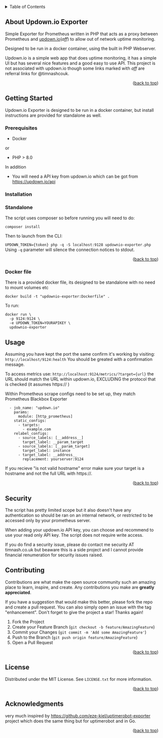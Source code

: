 <!-- TABLE OF CONTENTS -->
<details>
  <summary>Table of Contents</summary>
  <ol>
    <li>
      <a href="#about-the-project">About The Project</a>
    </li>
    <li>
      <a href="#getting-started">Getting Started</a>
      <ul>
        <li><a href="#prerequisites">Prerequisites</a></li>
        <li><a href="#installation">Installation</a></li>
      </ul>
    </li>
    <li><a href="#usage">Usage</a></li>
    <li><a href="#security">Security</a></li>
    <li><a href="#contributing">Contributing</a></li>
    <li><a href="#license">License</a></li>
  </ol>
</details>



<!-- ABOUT THE PROJECT -->
## About Updown.io Exporter

Simple Exporter for Prometheus written in PHP that acts as a proxy between Prometheus and [updown.io](https://updown.io/r/vRtA2)(*aff*) to allow out of network uptime monitoring.

Designed to be run in a docker container, using the built in PHP Webserver.

Updown.io is a simple web app that does uptime monitoring, it has a simple UI but has several nice features and a good easy to use API. This project is not associated with updown.io though some links marked with *aff* are referral links for @timnashcouk. 

<p align="right">(<a href="#top">back to top</a>)</p>



<!-- GETTING STARTED -->
## Getting Started

Updown.io Exporter is designed to be run in a docker container, but install instructions are provided for standalone as well.

### Prerequisites
- Docker 

or

- PHP > 8.0

In addition

- You will need a API key from updown.io which can be got from https://updown.io/api


### Installation

### Standalone
The script uses composer so before running you will need to do:

```composer install ```

Then to launch from the CLI:

```UPDOWN_TOKEN={token} php -q -S localhost:9128 updownio-exporter.php```
Using `-q` parameter will silence the connection notices to stdout.

<p align="right">(<a href="#top">back to top</a>)</p>

### Docker file
There is a provided docker file, its designed to be standalone with no need to mount volumes etc

```docker build -t "updownio-exporter:Dockerfile" .```

To run:

```
docker run \
  -p 9124:9124 \
  -e UPDOWN_TOKEN=YOURAPIKEY \
  updownio-exporter
```


<!-- USAGE EXAMPLES -->
## Usage
Assuming you have kept the port the same confirm it's working by visiting:
```http://localhost/9124:health```
You should be greated with a confirmation message.

To access metrics use:
```http://localhost:9124/metrics/?target={url}```
the URL should match the URL within updown.io, EXCLUDING the protocol that is checked (it assumes https:// )

Within Prometheus scrape configs need to be set up, they match Prometheus Blackbox Exporter

```
  - job_name: "updown.io"
    params:
      module: [http_prometheus]
    static_configs:
      - targets:
        - example.com
    relabel_configs:
      - source_labels: [__address__]
        target_label: __param_target
      - source_labels: [__param_target]
        target_label: instance
      - target_label: __address__
        replacement: yourserver:9124
```
If you recieve "is not valid hostname" error make sure your target is a hostname and not the full URL with https://.

<p align="right">(<a href="#top">back to top</a>)</p>

<!-- SECURITY -->
## Security

The script has pretty limited scope but it also doesn't have any authentication so should be ran on an internal network, or restricted to be accessed only by your prometheus server.

When adding your updown.io API key, you can choose and recommend to use your read only API key. The script does not require write access.

If you do find a security issue, please do contact me security AT timnash.co.uk but beaware this is a side project and I cannot provide financial renumeration for security issues raised.

<!-- CONTRIBUTING -->
## Contributing

Contributions are what make the open source community such an amazing place to learn, inspire, and create. Any contributions you make are **greatly appreciated**.

If you have a suggestion that would make this better, please fork the repo and create a pull request. You can also simply open an issue with the tag "enhancement".
Don't forget to give the project a star! Thanks again!

1. Fork the Project
2. Create your Feature Branch (`git checkout -b feature/AmazingFeature`)
3. Commit your Changes (`git commit -m 'Add some AmazingFeature'`)
4. Push to the Branch (`git push origin feature/AmazingFeature`)
5. Open a Pull Request

<p align="right">(<a href="#top">back to top</a>)</p>



<!-- LICENSE -->
## License

Distributed under the MIT License. See `LICENSE.txt` for more information.

<p align="right">(<a href="#top">back to top</a>)</p>



<!-- ACKNOWLEDGMENTS -->
## Acknowledgments

very much inspired by https://github.com/eze-kiel/uptimerobot-exporter project which does the same thing but for uptimerobot and in Go.

<p align="right">(<a href="#top">back to top</a>)</p>


